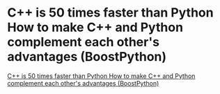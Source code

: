 # C++ is 50 times faster than Python How to make C++ and Python complement each other's advantages (BoostPython)
[C++ is 50 times faster than Python How to make C++ and Python complement each other's advantages (BoostPython)](https://aiwithcloud.com/2022/09/15/c_is_50_times_faster_than_python_how_to_make_c_and_python_complement_each_others_advantages_boostpython/)